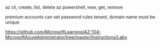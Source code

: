 az cli, create, list, delete
az powershell, new, get, remove

premium accounts can set password rules
tenant, domain name must be unique

https://github.com/MicrosoftLearning/AZ-104-MicrosoftAzureAdministrator/tree/master/Instructions/Labs